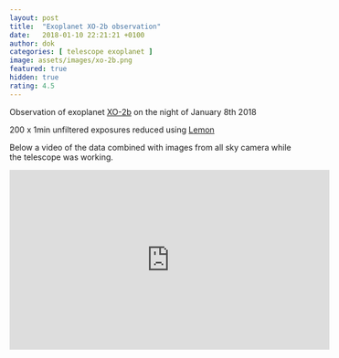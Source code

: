 ```yaml
---
layout: post
title:  "Exoplanet XO-2b observation"
date:   2018-01-10 22:21:21 +0100
author: dok
categories: [ telescope exoplanet ]
image: assets/images/xo-2b.png
featured: true
hidden: true
rating: 4.5
---
```


Observation of exoplanet [XO-2b](https://en.wikipedia.org/wiki/XO-2Nb) on the night of January 8th 2018

200 x 1min unfiltered exposures reduced using [Lemon](https://github.com/vterron/lemon)

Below a video of the data combined with images from all sky camera while the telescope was working.

<iframe width="560" height="315" src="https://www.youtube.com/embed/CYZBLVuM4nU" frameborder="0" allow="accelerometer; autoplay; encrypted-media; gyroscope; picture-in-picture" allowfullscreen></iframe>